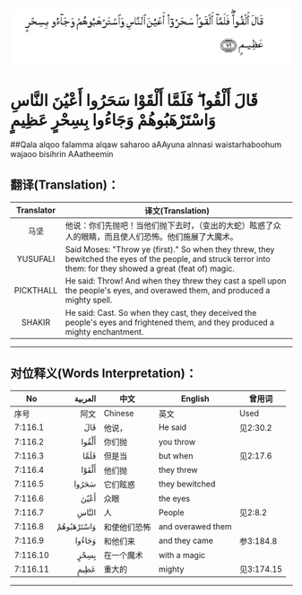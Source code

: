 ![007:116](images/007_116.gif)

# قَالَ أَلْقُوا ۖ فَلَمَّا أَلْقَوْا سَحَرُوا أَعْيُنَ النَّاسِ وَاسْتَرْهَبُوهُمْ وَجَاءُوا بِسِحْرٍ عَظِيمٍ 

##Qala alqoo falamma alqaw saharoo aAAyuna alnnasi waistarhaboohum wajaoo bisihrin AAatheemin 

## 翻译(Translation)：

| Translator | 译文(Translation)                                            |
| :--------: | ------------------------------------------------------------ |
|    马坚    | 他说：你们先抛吧！当他们抛下去时，（变出的大蛇）眩惑了众人的眼睛，而且使人们恐怖。他们施展了大魔术。 |
|  YUSUFALI  | Said Moses: "Throw ye (first)." So when they threw, they bewitched the eyes of the people, and struck terror into them: for they showed a great (feat of) magic. |
| PICKTHALL  | He said: Throw! And when they threw they cast a spell upon the people's eyes, and overawed them, and produced a mighty spell. |
|   SHAKIR   | He said: Cast. So when they cast, they deceived the people's eyes and frightened them, and they produced a mighty enchantment. |

---

## 对位释义(Words Interpretation)：

| No   | العربية | 中文    | English | 曾用词 |
| ---- | ------: | ------- | ------- | ------ |
| 序号 |    阿文 | Chinese | 英文    | Used   |
| 7:116.1  | قَالَ        | 他说，       | He said           | 见2:30.2   |
| 7:116.2  | أَلْقُوا      | 你们抛       | you throw         |            |
| 7:116.3  | فَلَمَّا       | 但是当       | but when          | 见2:17.6   |
| 7:116.4  | أَلْقَوْا      | 他们抛       | they threw        |            |
| 7:116.5  | سَحَرُوا      | 它们眩惑     | they bewitched    |            |
| 7:116.6  | أَعْيُنَ       | 众眼         | the eyes          |            |
| 7:116.7  | النَّاسِ      | 人           | People            | 见2:8.2    |
| 7:116.8  | وَاسْتَرْهَبُوهُمْ | 和使他们恐怖 | and overawed them |            |
| 7:116.9  | وَجَاءُوا     | 和他们来     | and they came     | 参3:184.8  |
| 7:116.10 | بِسِحْرٍ       | 在一个魔术   | with a magic      |            |
| 7:116.11 | عَظِيمٍ       | 重大的       | mighty            | 见3:174.15 |

---
